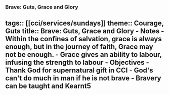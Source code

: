 ###  Brave: Guts, Grace and Glory
tags:: [[cci/services/sundays]] 
theme:: Courage, Guts
title:: Brave: Guts, Grace and Glory
	- Notes
		- Within the confines of salvation, grace is always enough, but in the journey of faith, Grace may not be enough.
		- Grace gives an ability to labour, infusing the strength to labour
	- Objectives
		- Thank God for supernatural gift in CCI
		- God's can't do much in man if he is not brave
		- Bravery can be taught and Kearnt5
-